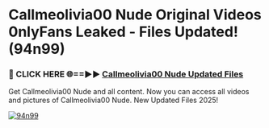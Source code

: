 # Callmeolivia00 Nude Original Videos 0nlyFans Leaked - Files Updated! (94n99)

<h3>🔴 CLICK HERE 🌐==►► <a href="https://tinyurl.com/52m3yx9h" rel="nofollow">Callmeolivia00 Nude Updated Files</a></h3>

Get Callmeolivia00 Nude and all content. Now you can access all videos and pictures of Callmeolivia00 Nude. New Updated Files 2025!

[![94n99](https://i.imgur.com/TnHtlc8.gif)](https://tinyurl.com/52m3yx9h)
